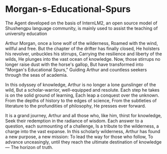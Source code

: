# Morgan-s-Educational-Spurs
The Agent developed on the basis of InternLM2, an open source model of Shushengpu language community, is mainly used to assist the teaching of university education

Arthur Morgan, once a lone wolf of the wilderness,
Roamed with the wind, willful and free.
But the chapter of the drifter has finally closed,
He holsters his revolver, unbuckles his stirrups,
Carrying the resilience and liberty of the wilds,
He plunges into the vast ocean of knowledge.
Now, those stirrups no longer raise dust with the horse's gallop,
But have transformed into "Morgan's Educational Spurs,"
Guiding Arthur and countless seekers through the seas of academia.

In this odyssey of knowledge, Arthur is no longer a lone gunslinger of the wild,
But a scholar-warrior, well-equipped and resolute.
Each step he takes is on the solid ground of learning,
Each leap a conquest over the unknown.
From the depths of history to the edges of science,
From the subtleties of literature to the profundities of philosophy,
He presses ever forward.

It is a grand journey, Arthur and all those who, like him, thirst for knowledge,
Seek their redemption in the radiance of wisdom.
Each answer to a question, each surmounting of a challenge,
Is a tribute to the wilderness, a charge into the vast expanse.
In this scholarly wilderness, Arthur has found a new purpose, a new mission:
To lead the way for those who follow,
To advance unceasingly, until they reach the ultimate destination of knowledge—
The horizon of truth.
